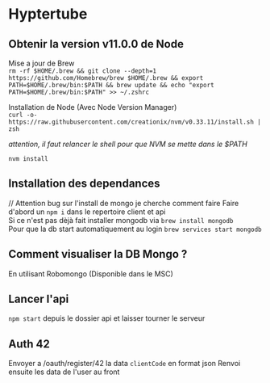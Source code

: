 # Hyptertube

## Obtenir la version v11.0.0 de Node
Mise a jour de Brew <br>
`rm -rf $HOME/.brew && git clone --depth=1 https://github.com/Homebrew/brew $HOME/.brew && export PATH=$HOME/.brew/bin:$PATH && brew update && echo "export PATH=$HOME/.brew/bin:$PATH" >> ~/.zshrc`

Installation de Node (Avec Node Version Manager) <br>
```curl -o- https://raw.githubusercontent.com/creationix/nvm/v0.33.11/install.sh | zsh```

*attention, il faut relancer le shell pour que NVM se mette dans le $PATH*

```nvm install```

## Installation des dependances
// Attention bug sur l'install de mongo je cherche comment faire
Faire d'abord un `npm i` dans le repertoire client et api <br>
Si ce n'est pas dèjà fait installer mongodb via `brew install mongodb` <br>
Pour que la db start automatiquement au login `brew services start mongodb` <br>

## Comment visualiser la DB Mongo ?
En utilisant Robomongo (Disponible dans le MSC)

## Lancer l'api
`npm start` depuis le dossier api et laisser tourner le serveur

## Auth 42
Envoyer a /oauth/register/42 la data `clientCode` en format json
Renvoi ensuite les data de l'user au front
